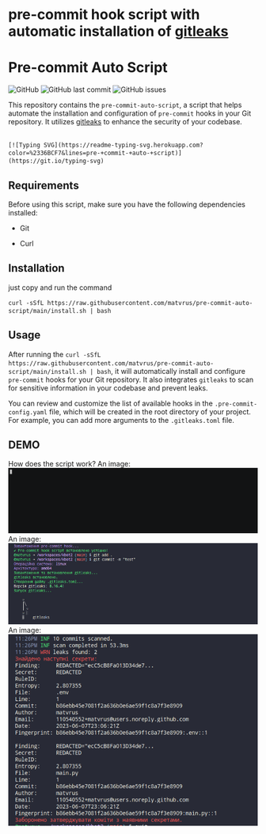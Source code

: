 
# pre-commit hook script with automatic installation of [gitleaks](https://github.com/gitleaks/gitleaks)

  

# Pre-commit Auto Script

  

![GitHub](https://img.shields.io/github/license/matvrus/pre-commit-auto-script) ![GitHub last commit](https://img.shields.io/github/last-commit/matvrus/pre-commit-auto-script) ![GitHub issues](https://img.shields.io/github/issues/matvrus/pre-commit-auto-script)

  

This repository contains the `pre-commit-auto-script`, a script that helps automate the installation and configuration of `pre-commit` hooks in your Git repository. It utilizes [gitleaks](https://github.com/zricethezav/gitleaks) to enhance the security of your codebase.

  

``````

[![Typing SVG](https://readme-typing-svg.herokuapp.com?color=%2336BCF7&lines=pre-+commit-+auto-+script)](https://git.io/typing-svg)

``````

## Requirements

  

Before using this script, make sure you have the following dependencies installed:

  

- Git

- Curl

  

## Installation
just copy and run the command

```
curl -sSfL https://raw.githubusercontent.com/matvrus/pre-commit-auto-script/main/install.sh | bash

```

## Usage

After running the `curl -sSfL https://raw.githubusercontent.com/matvrus/pre-commit-auto-script/main/install.sh | bash`, it will automatically install and configure `pre-commit` hooks for your Git repository. It also integrates `gitleaks` to scan for sensitive information in your codebase and prevent leaks.

You can review and customize the list of available hooks in the `.pre-commit-config.yaml` file, which will be created in the root directory of your project. For example, you can add more arguments to the `.gitleaks.toml` file.
## DEMO
How does the script work?
An image: ![Alt](data/demo.gif)
An image: ![Alt](data/Example1.png)
An image: ![Alt](data/Example2.png)
